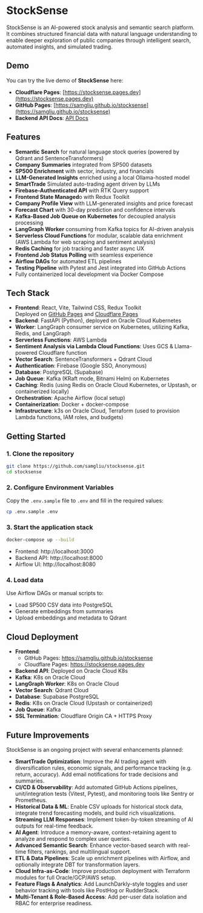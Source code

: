 # StockSense

StockSense is an AI-powered stock analysis and semantic search platform. It combines structured financial data with natural language understanding to enable deeper exploration of public companies through intelligent search, automated insights, and simulated trading.

## Demo

You can try the live demo of **StockSense** here:

- **Cloudflare Pages**: [https://stocksense.pages.dev](https://stocksense.pages.dev)
- **GitHub Pages**: [https://samgliu.github.io/stocksense](https://samgliu.github.io/stocksense)
- **Backend API Docs**: [API Docs](https://api.samliu.site/docs)

## Features

- **Semantic Search** for natural language stock queries (powered by Qdrant and SentenceTransformers)
- **Company Summaries** integrated from SP500 datasets
- **SP500 Enrichment** with sector, industry, and financials
- **LLM-Generated Insights** enriched using a local Ollama-hosted model
- **SmartTrade** Simulated auto-trading agent driven by LLMs
- **Firebase-Authenticated API** with RTK Query support
- **Frontend State Managed**o with Redux Toolkit
- **Company Profile View** with LLM-generated insights and price forecast
- **Forecast Chart** with 30-day prediction and confidence intervals
- **Kafka-Based Job Queue on Kubernetes** for decoupled analysis processing
- **LangGraph Worker** consuming from Kafka topics for AI-driven analysis
- **Serverless Cloud Functions** for modular, scalable data enrichment (AWS Lambda for web scraping and sentiment analysis)
- **Redis Caching** for job tracking and faster async UX
- **Frontend Job Status Polling** with seamless experience
- **Airflow DAGs** for automated ETL pipelines
- **Testing Pipeline** with Pytest and Jest integrated into GitHub Actions
- Fully containerized local development via Docker Compose

## Tech Stack

- **Frontend**: React, Vite, Tailwind CSS, Redux Toolkit  
  Deployed on [GitHub Pages](https://samgliu.github.io/stocksense) and [Cloudflare Pages](https://stocksense.pages.dev)
- **Backend**: FastAPI (Python), deployed on Oracle Cloud Kubernetes
- **Worker**: LangGraph consumer service on Kubernetes, utilizing Kafka, Redis, and LangGraph
- **Serverless Functions**: AWS Lambda
- **Sentiment Analysis via Lambda Cloud Functions**: Uses GCS & Llama-powered Cloudflare function
- **Vector Search**: SentenceTransformers + Qdrant Cloud
- **Authentication**: Firebase (Google SSO, Anonymous)
- **Database**: PostgreSQL (Supabase)
- **Job Queue**: Kafka (KRaft mode, Bitnami Helm) on Kubernetes
- **Caching**: Redis (using Redis on Oracle Cloud Kubernetes, or Upstash, or containerized locally)
- **Orchestration**: Apache Airflow (local setup)
- **Containerization**: Docker + docker-compose
- **Infrastructure**: k3s on Oracle Cloud, Terraform (used to provision Lambda functions, IAM roles, and budgets)

## Getting Started

### 1. Clone the repository

```bash
git clone https://github.com/samgliu/stocksense.git
cd stocksense
```

### 2. Configure Environment Variables

Copy the `.env.sample` file to `.env` and fill in the required values:

```bash
cp .env.sample .env
```

### 3. Start the application stack

```bash
docker-compose up --build
```

- Frontend: http://localhost:3000
- Backend API: http://localhost:8000
- Airflow UI: http://localhost:8080

### 4. Load data

Use Airflow DAGs or manual scripts to:

- Load SP500 CSV data into PostgreSQL
- Generate embeddings from summaries
- Upload embeddings and metadata to Qdrant

## Cloud Deployment

- **Frontend**:
  - GitHub Pages: https://samgliu.github.io/stocksense
  - Cloudflare Pages: https://stocksense.pages.dev
- **Backend API**: Deployed on Oracle Cloud K8s
- **Kafka**: K8s on Oracle Cloud
- **LangGraph Worker**: K8s on Oracle Cloud
- **Vector Search**: Qdrant Cloud
- **Database**: Supabase PostgreSQL
- **Redis**: K8s on Oracle Cloud (Upstash or containerized)
- **Job Queue**: Kafka
- **SSL Termination**: Cloudflare Origin CA + HTTPS Proxy

## Future Improvements

StockSense is an ongoing project with several enhancements planned:

- **SmartTrade Optimization**: Improve the AI trading agent with diversification rules, economic signals, and performance tracking (e.g. return, accuracy). Add email notifications for trade decisions and summaries.
- **CI/CD & Observability**: Add automated GitHub Actions pipelines, unit/integration tests (Vitest, Pytest), and monitoring tools like Sentry or Prometheus.
- **Historical Data & ML**: Enable CSV uploads for historical stock data, integrate trend forecasting models, and build rich visualizations.
- **Streaming LLM Responses**: Implement token-by-token streaming of AI outputs for real-time feedback.
- **AI Agent**: Introduce a memory-aware, context-retaining agent to analyze and respond to complex user queries.
- **Advanced Semantic Search**: Enhance vector-based search with real-time filters, rankings, and multilingual support.
- **ETL & Data Pipelines**: Scale up enrichment pipelines with Airflow, and optionally integrate DBT for transformation layers.
- **Cloud Infra-as-Code**: Improve production deployment with Terraform modules for full Oracle/GCP/AWS setup.
- **Feature Flags & Analytics**: Add LaunchDarkly-style toggles and user behavior tracking with tools like PostHog or RudderStack.
- **Multi-Tenant & Role-Based Access**: Add per-user data isolation and RBAC for enterprise readiness.

